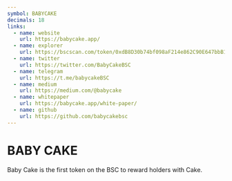 ```yaml
---
symbol: BABYCAKE
decimals: 18
links:
  - name: website
    url: https://babycake.app/
  - name: explorer
    url: https://bscscan.com/token/0xdB8D30b74bf098aF214e862C90E647bbB1fcC58c
  - name: twitter
    url: https://twitter.com/BabyCakeBSC
  - name: telegram
    url: https://t.me/babycakeBSC
  - name: medium
    url: https://medium.com/@babycake
  - name: whitepaper
    url: https://babycake.app/white-paper/
  - name: github
    url: https://github.com/babycakebsc
---
```


# BABY CAKE

Baby Cake is the first token on the BSC to reward holders with Cake.
